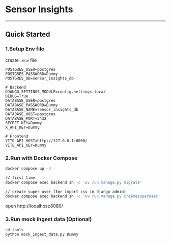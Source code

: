 # Sensor Insights

---

## Quick Started

### 1.Setup Env file

create `.env` file

```
POSTGRES_USER=postgres
POSTGRES_PASSWORD=Dummy
POSTGRES_DB=sensor_insights_db

# Backend
DJANGO_SETTINGS_MODULE=config.settings.local
DEBUG=True
DATABASE_USER=postgres
DATABASE_PASSWORD=Dummy
DATABASE_NAME=sensor_insights_db
DATABASE_HOST=postgres
DATABASE_PORT=5432
SECRET_KEY=Dummy
X_API_KEY=Dummy

# Frontend
VITE_API_HOST=http://127.0.0.1:8000/
VITE_API_KEY=Dummy
```

### 2.Run with Docker Compose

```bash
docker compose up -d

// first time
docker compose exec backend sh -c 'uv run manage.py migrate'

// create super user (for import csv in django admin)
docker compose exec backend sh -c 'uv run manage.py createsuperuser'
```

open http://localhost:8080/

### 3.Run mock ingest data (Optional)

```bash
cd tools
python mock_ingest_data.py Dummy
```
